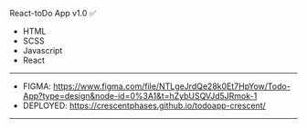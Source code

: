 React-toDo App v1.0 ✅

* HTML
* SCSS
* Javascript
* React
------------------------------------------------------------------------------------------------------------------------------------------------------------------------
- FIGMA: https://www.figma.com/file/NTLgeJrdQe28k0Et7HpYow/Todo-App?type=design&node-id=0%3A1&t=hZybUSQVJd5JRmok-1
- DEPLOYED: https://crescentphases.github.io/todoapp-crescent/
------------------------------------------------------------------------------------------------------------------------------------------------------------------------

